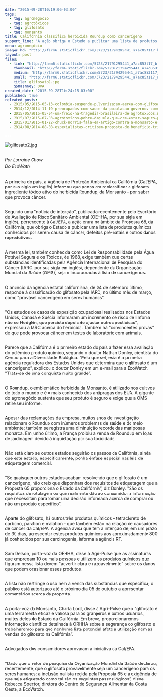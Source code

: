 ```yaml
---
date: "2015-09-28T10:19:06-03:00"
tags:
  - tag: agronegócio
  - tag: agrotóxicos
  - tag: glifosato
  - tag: monsanto
title: Califórnia classifica herbicida Roundup como cancerígeno
support_line: "A ação obriga o Estado a publicar uma lista de produtos químicos conhecidos por serem causa de câncer, defeitos pré-natais e outros danos reprodutivos."
menu: agronegócio
images_hd: "http://farm6.staticflickr.com/5723/21794295441_a7ac853117_b.jpg"
layout: post
files:
  - link: "http://farm6.staticflickr.com/5723/21794295441_a7ac853117_b.jpg"
    thumbnail: "http://farm6.staticflickr.com/5723/21794295441_a7ac853117_t.jpg"
    medium: "http://farm6.staticflickr.com/5723/21794295441_a7ac853117_z.jpg"
    small: "http://farm6.staticflickr.com/5723/21794295441_a7ac853117_n.jpg"
    title: glifosato2.jpg
    $$hashKey: 0VA
created_date: "2015-09-28T10:24:15-03:00"
published: true
releated_posts:
  - 2015/05/2015-05-13-colombia-suspende-pulverizacao-aerea-com-glifosato.md
  - 2014/12/2014-11-19-preocupados-com-saude-da-populacao-governos-comecam-a-banir-o-glifosato.md
  - 2015/05/2015-05-04-um-freio-na-tragedia-brasileira-de-agrotoxicos.md
  - 2015/07/2015-07-03-agrotoxicos-pobre-daquele-que-cre-estar-seguro-pela-atuacao-governamental.md
  - 2015/01/2015-01-22-chuck-norris-fala-em-artigo-contra-a-monsanto-e-os-danos-que-a-empresa-causa-a-saude-global.md
  - 2014/08/2014-08-08-especialistas-criticam-proposta-de-beneficio-tributario-para-agrotoxicos.md

---
```

<p><img alt="glifosato2.jpg" src="http://farm6.staticflickr.com/5723/21794295441_a7ac853117_b.jpg" /></p>

<p><br />
<span style="line-height: 20.8px;"><em>Por Lorraine Chow<br />
Do&nbsp;EcoWath</em>&nbsp;</span></p>

<p><br />
A primeira do pa&iacute;s, a Ag&ecirc;ncia de Prote&ccedil;&atilde;o Ambiental da Calif&oacute;rnia (Cal/EPA, por sua sigla em ingl&ecirc;s) informou que pensa em reclassificar o glifosato &ndash; ingrediente t&oacute;xico ativo do herbicida Roundup, da Monsanto &ndash; por saber que provoca c&acirc;ncer.</p>

<p><br />
Segundo uma &quot;not&iacute;cia de inten&ccedil;&atilde;o&rdquo;, publicada recentemente pelo Escrit&oacute;rio de Avalia&ccedil;&atilde;o de Risco Sanit&aacute;rio Ambiental (OEHHA, por sua sigla em ingl&ecirc;s), pertencente &agrave; Cal/EPA, a a&ccedil;&atilde;o entra no &acirc;mbito da Proposta 65, da Calif&oacute;rnia, que obriga o Estado a publicar uma lista de produtos qu&iacute;micos conhecidos por serem causa de c&acirc;ncer, defeitos pr&eacute;-natais e outros danos reprodutivos.</p>

<p><br />
A mesma lei, tamb&eacute;m conhecida como Lei de Responsabilidade pela &Aacute;gua Pot&aacute;vel Segura e os T&oacute;xicos, de 1968, exige tamb&eacute;m que certas subst&acirc;ncias identificadas pela Ag&ecirc;ncia Internacional de Pesquisa do C&acirc;ncer (IARC, por sua sigla em ingl&ecirc;s), dependente da Organiza&ccedil;&atilde;o Mundial da Sa&uacute;de (OMS), sejam incorporadas &agrave; lista de cancer&iacute;genos.</p>

<p><br />
O an&uacute;ncio da ag&ecirc;ncia estatal californiana, de 04 de setembro &uacute;ltimo, responde &agrave; classifica&ccedil;&atilde;o do glifosato pela IARC, no &uacute;ltimo m&ecirc;s de mar&ccedil;o, como &quot;prov&aacute;vel cancer&iacute;geno em seres humanos&rdquo;.</p>

<p><br />
&quot;Os estudos de casos de exposi&ccedil;&atilde;o ocupacional realizados nos Estados Unidos, Canad&aacute; e Su&eacute;cia informaram um incremento de risco de linfoma n&atilde;o de Hodgkin, que persiste depois de ajustar outros pesticidas&rdquo;, expressou a IARC acerca do herbicida. Tamb&eacute;m h&aacute; &quot;convincentes provas&rdquo; de que pode provocar c&acirc;ncer em testes de laborat&oacute;rio com animais.</p>

<p><br />
Parece que a Calif&oacute;rnia &eacute; o primeiro estado do pa&iacute;s a fazer essa avalia&ccedil;&atilde;o do pol&ecirc;mico produto qu&iacute;mico, segundo o doutor Nathan Donley, cientista do Centro para a Diversidade Biol&oacute;gica. &quot;Pelo que sei, esta &eacute; a primeira ag&ecirc;ncia reguladora dos Estados Unidos que determina que o glifosato &eacute; um cancer&iacute;geno&rdquo;, explicou o doutor Donley em um e-mail para a EcoWatch. &quot;Trata-se de uma conquista muito grande&rdquo;.</p>

<p><br />
O Roundup, o emblem&aacute;tico herbicida da Monsanto, &eacute; utilizado nos cultivos de todo o mundo e &eacute; o mais conhecido dos antipragas dos EUA. A gigante do agroneg&oacute;cio sustenta que seu produto &eacute; seguro e exige que a OMS retire seu informe.</p>

<p><br />
Apesar das reclama&ccedil;&otilde;es da empresa, muitos anos de investiga&ccedil;&atilde;o relacionam o Roundup com in&uacute;meros problemas de sa&uacute;de e do meio ambiente; tamb&eacute;m se registra uma diminui&ccedil;&atilde;o recorde das mariposas monarca. Em junho &uacute;ltimo, a Fran&ccedil;a proibiu a venda do Roundup em lojas de jardinagem devido &agrave; inquieta&ccedil;&atilde;o por sua toxicidade.</p>

<p><br />
N&atilde;o est&aacute; claro se outros estados seguir&atilde;o os passos da Calif&oacute;rnia, ainda que este estado, especificamente, ponha &ecirc;nfase especial nas leis de etiquetagem comercial.</p>

<p><br />
&quot;Se quaisquer outros estados acabam resolvendo que o glifosato &eacute; um cancer&iacute;geno, n&atilde;o creio que disponham dos requisitos de etiquetagem que a Proposta 65 proporciona o Estado da Calif&oacute;rnia&rdquo;, diz Donley. &quot;S&atilde;o os requisitos de rotulagem os que realmente d&atilde;o ao consumidor a informa&ccedil;&atilde;o que necessitam para tomar uma decis&atilde;o informada acerca de comprar ou n&atilde;o um produto espec&iacute;fico&rdquo;.</p>

<p><br />
Aparte do glifosato, h&aacute; outros tr&ecirc;s produtos qu&iacute;micos &ndash; tetracloreto de carbono, paration e malation &ndash; que tamb&eacute;m est&atilde;o na rela&ccedil;&atilde;o de causadores de c&acirc;ncer da Cal/EPA. A ag&ecirc;ncia avisa que tem a inten&ccedil;&atilde;o de, em um prazo de 30 dias, acrescentar estes produtos qu&iacute;micos aos aproximadamente 800 j&aacute; conhecidos por sua carcinogenia, informa a ag&ecirc;ncia RT.</p>

<p><br />
Sam Delson, porta-voz da OEHHA, disse &agrave; Agri-Pulse que as assinaturas que empregam 10 ou mais pessoas e utilizem os produtos qu&iacute;micos que figuram nessa lista devem &quot;advertir clara e razoavelmente&rdquo; sobre os danos que podem ocasionar esses produtos.</p>

<p><br />
A lista n&atilde;o restringe o uso nem a venda das subst&acirc;ncias que especifica; o p&uacute;blico est&aacute; autorizado at&eacute; o pr&oacute;ximo dia 05 de outubro a apresentar coment&aacute;rios acerca da proposta.</p>

<p><br />
A porta-voz da Monsanto, Charla Lord, disse &agrave; Agri-Pulse que o &quot;glifosato &eacute; uma ferramenta eficaz e valiosa para os granjeiros e outros usu&aacute;rios, muitos deles do Estado da Calif&oacute;rnia. Em breve, proporcionaremos informa&ccedil;&atilde;o cient&iacute;fica detalhada &agrave; ORHHA sobre a seguran&ccedil;a do glifosato e trabalharemos para que nenhuma lista potencial afete a utiliza&ccedil;&atilde;o nem as vendas do glifosato na Calif&oacute;rnia&rdquo;.</p>

<p><br />
Advogados dos consumidores aprovaram a iniciativa da Cal/EPA.</p>

<p><br />
&quot;Dado que o setor de pesquisa da Organiza&ccedil;&atilde;o Mundial da Sa&uacute;de declarou, recentemente, que o glifosato provavelmente seja um cancer&iacute;geno para os seres humanos; a inclus&atilde;o na lista regida pela Proposta 65 e a exig&ecirc;ncia de que seja etiquetado como tal s&atilde;o os seguintes passos l&oacute;gicos&rdquo;, disse Rebecca Spector, diretora do Centro de Seguran&ccedil;a Alimentar da Costa Oeste, a EcoWatch.</p>
